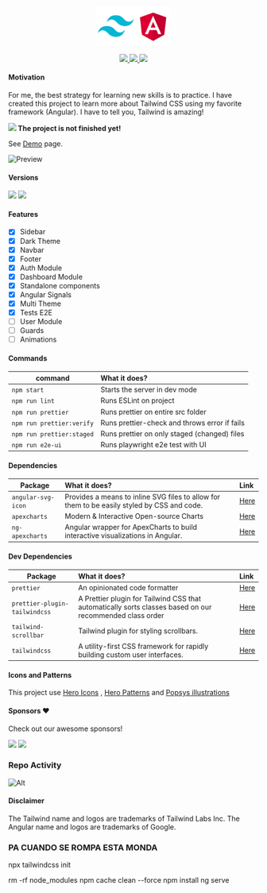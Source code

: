 <p align="center">
    <img src="src/assets/preview/logo.png" width="150">
</p>

<p align="center">
    <a href="https://github.com/luciano-work/angular-tailwind/stargazers">
        <img height= "24" src="https://img.shields.io/github/stars/luciano-work/angular-tailwind?colorA=1e1e28&colorB=c9cbff&style=for-the-badge">
    </a>
    <a href="https://github.com/luciano-work/angular-tailwind/issues">
        <img height= "24" src="https://img.shields.io/github/issues/luciano-work/angular-tailwind?colorA=1e1e28&colorB=f7be95&style=for-the-badge">
    </a>
    <a href="https://github.com/luciano-work/angular-tailwind/contributors">
        <img height= "24" src="https://img.shields.io/github/contributors/luciano-work/angular-tailwind?colorA=1e1e28&colorB=b1e1a6&style=for-the-badge">
    </a>
</p>

#### Motivation

For me, the best strategy for learning new skills is to practice. I have created this project to learn more about Tailwind CSS using my favorite framework (Angular). I have to tell you, Tailwind is amazing!

<b><img src="https://cdn-icons-png.flaticon.com/512/6897/6897039.png" width="14"/> The project is not finished yet!</b>

See [Demo](https://at.lanno.dev) page.

<p>
  <img alt="Preview" src="src/assets/preview/preview.gif">
</p>

#### Versions

<a href="https://angular.io"><img height= "24" src= "https://img.shields.io/badge/Angular 18-DD0031?style=for-the-badge&logo=angular&logoColor=white"></a> <a href="https://tailwindcss.com"><img height= "24" src= "https://img.shields.io/badge/Tailwind 3-0ea5e9?style=for-the-badge&logo=tailwind-css&logoColor=white"></a>

#### Features

- [x] Sidebar
- [x] Dark Theme
- [x] Navbar
- [x] Footer
- [x] Auth Module
- [x] Dashboard Module
- [x] Standalone components
- [x] Angular Signals
- [x] Multi Theme
- [x] Tests E2E
- [ ] User Module
- [ ] Guards
- [ ] Animations

#### Commands

| command                   | What it does?                                 |
| ------------------------- | :-------------------------------------------- |
| `npm start`               | Starts the server in dev mode                 |
| `npm run lint`            | Runs ESLint on project                        |
| `npm run prettier`        | Runs prettier on entire src folder            |
| `npm run prettier:verify` | Runs prettier-check and throws error if fails |
| `npm run prettier:staged` | Runs prettier on only staged (changed) files  |
| `npm run e2e-ui`          | Runs playwright e2e test with UI              |

#### Dependencies

| Package            | What it does?                                                                               | Link                                                   |
| ------------------ | :------------------------------------------------------------------------------------------ | :----------------------------------------------------- |
| `angular-svg-icon` | Provides a means to inline SVG files to allow for them to be easily styled by CSS and code. | [Here](https://www.npmjs.com/package/angular-svg-icon) |
| `apexcharts`       | Modern & Interactive Open-source Charts                                                     | [Here](https://www.npmjs.com/package/apexcharts)       |
| `ng-apexcharts`    | Angular wrapper for ApexCharts to build interactive visualizations in Angular.              | [Here](https://www.npmjs.com/package/ng-apexcharts)    |

#### Dev Dependencies

| Package                       | What it does?                                                                                            | Link                                                              |
| ----------------------------- | :------------------------------------------------------------------------------------------------------- | :---------------------------------------------------------------- |
| `prettier`                    | An opinionated code formatter                                                                            | [Here](https://www.npmjs.com/package/prettier)                    |
| `prettier-plugin-tailwindcss` | A Prettier plugin for Tailwind CSS that automatically sorts classes based on our recommended class order | [Here](https://www.npmjs.com/package/prettier-plugin-tailwindcss) |
| `tailwind-scrollbar`          | Tailwind plugin for styling scrollbars.                                                                  | [Here](https://www.npmjs.com/package/tailwind-scrollbar)          |
| `tailwindcss`                 | A utility-first CSS framework for rapidly building custom user interfaces.                               | [Here](https://www.npmjs.com/package/tailwindcss)                 |

#### Icons and Patterns

This project use [Hero Icons](https://heroicons.com/) , [Hero Patterns](https://heropatterns.com/) and [Popsys illustrations](https://popsy.co/)

#### Sponsors ❤️

Check out our awesome sponsors!

[<img src="https://avatars.githubusercontent.com/u/19482926?v=4" width="50">](https://github.com/jhonnygarcia)
[<img src="https://avatars.githubusercontent.com/u/44730111?v=4" width="50">](https://github.com/ramses-i)

### Repo Activity

![Alt](https://repobeats.axiom.co/api/embed/75671ffcba2d7e21fb5ceb8e32598fb8335cfa20.svg 'Repobeats analytics image')

#### Disclaimer

The Tailwind name and logos are trademarks of Tailwind Labs Inc.
The Angular name and logos are trademarks of Google.

### PA CUANDO SE ROMPA ESTA MONDA
npx tailwindcss init

rm -rf node_modules
npm cache clean --force
npm install
ng serve
